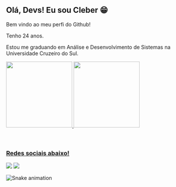 ## Olá, Devs! Eu sou Cleber 😁

<p> Bem vindo ao meu perfi do Github! </p>

<p>Tenho 24 anos.</p>
<p>Estou me graduando em Análise e Desenvolvimento de Sistemas na Universidade Cruzeiro do Sul.</p>

 <div>
   <a href="https://github.com/cleberfel">
   <img height="180em" src="https://github-readme-stats.vercel.app/api?username=cleberfel&show_icons=true&theme=tokyonight&include_all_commits=true&count_private=true"/>
   <img height="180em" src="https://github-readme-stats.vercel.app/api/top-langs/?username=cleberfel&layout=compact&langs_count=6&theme=tokyonight"/>

</div>
<div style="display: inline_block"><br>
</div>
 
 <br>
 
  ### Redes sociais abaixo!
 
<div> 
   <a href="https://instagram.com/cleberfelix_" target="_blank"><img src="https://img.shields.io/badge/-Instagram-%23E4405F?style=for-the-badge&logo=instagram&logoColor=white" target="_blank"></a>
  <a href="https://www.linkedin.com/in/cleberfelix1999" target="_blank"><img src="https://img.shields.io/badge/-LinkedIn-%230077B5?style=for-the-badge&logo=linkedin&logoColor=white" target="_blank"></a> 
 
  ![Snake animation](https://github.com/cleberfel/cleberfel/blob/output/github-contribution-grid-snake.svg)

</div>
